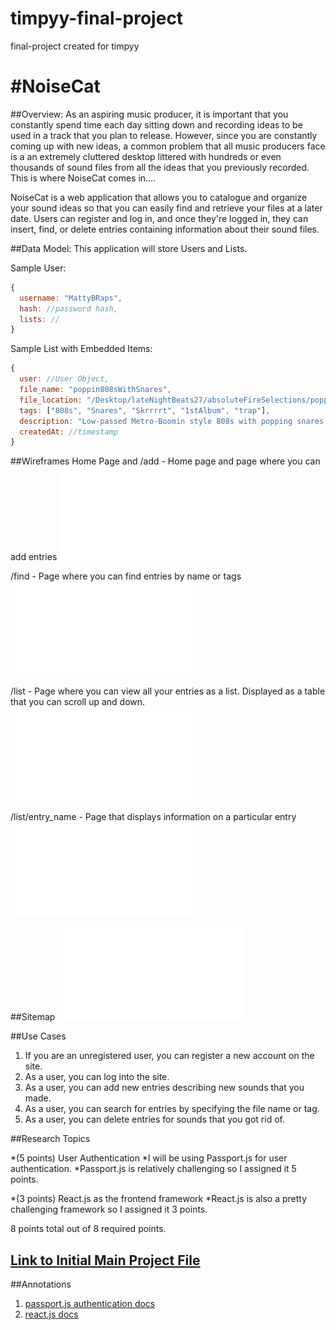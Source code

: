 # timpyy-final-project
final-project created for timpyy

#NoiseCat
==================

##Overview:
As an aspiring music producer, it is important that you constantly spend time each day sitting down and recording ideas to be used in a track that you plan to release. However, since you are constantly coming up with new ideas, a common problem that all music producers face is a an extremely cluttered desktop littered with hundreds or even thousands of sound files from all the ideas that you previously recorded. This is where NoiseCat comes in....

NoiseCat is a web application that allows you to catalogue and organize your sound ideas so that you can easily find and retrieve your files at a later date. Users can register and log in, and once they're logged in, they can insert, find, or delete entries containing information about their sound files.

##Data Model:
This application will store Users and Lists.

Sample User:
```javascript
{
  username: "MattyBRaps",
  hash: //password hash,
  lists: //
}
```
Sample List with Embedded Items:
```javascript
{
  user: //User Object,
  file_name: "poppin808sWithSnares",
  file_location: "/Desktop/lateNightBeats27/absoluteFireSelections/poppin808sWithSnares.wav",
  tags: ["808s", "Snares", "Skrrrrt", "1stAlbum", "trap"],
  description: "Low-passed Metro-Boomin style 808s with popping snares."
  createdAt: //timestamp
}
```

##Wireframes
Home Page and /add - Home page and page where you can add entries
![home](Home_Add.pdf)

/find - Page where you can find entries by name or tags
![find](Find.pdf)

/list - Page where you can view all your entries as a list. Displayed as a table that you can scroll up and down.
![list](List.pdf)

/list/entry_name - Page that displays information on a particular entry
![entry](Entry.pdf)

##Sitemap
![Map](Map.pdf)

##Use Cases
1. If you are an unregistered user, you can register a new account on the site.
2. As a user, you can log into the site.
3. As a user, you can add new entries describing new sounds that you made.
4. As a user, you can search for entries by specifying the file name or tag.
5. As a user, you can delete entries for sounds that you got rid of.

##Research Topics

*(5 points) User Authentication
  *I will be using Passport.js for user authentication.
  *Passport.js is relatively challenging so I assigned it 5 points.
  
*(3 points) React.js as the frontend framework
  *React.js is also a pretty challenging framework so I assigned it 3 points.
  
8 points total out of 8 required points.

## [Link to Initial Main Project File](app.js)

##Annotations
1. [passport.js authentication docs](http://passportjs.org/docs)
2. [react.js docs](https://reactjs.org/docs/getting-started.html)
  
